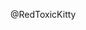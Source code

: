 @RedToxicKitty

<!---
RedToxicKitty/RedToxicKitty is a ✨ special ✨ repository because its `README.md` (this file) appears on your GitHub profile.
You can click the Preview link to take a look at your changes.
--->
